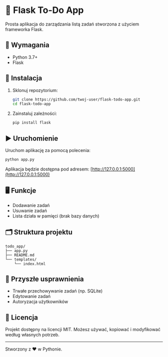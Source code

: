 # 📝 Flask To-Do App

Prosta aplikacja do zarządzania listą zadań stworzona z użyciem frameworka Flask.

## 🔧 Wymagania

- Python 3.7+
- Flask

## 🚀 Instalacja

1. Sklonuj repozytorium:
   ```bash
   git clone https://github.com/twoj-user/flask-todo-app.git
   cd flask-todo-app
   ```

2. Zainstaluj zależności:
   ```bash
   pip install flask
   ```

## ▶️ Uruchomienie

Uruchom aplikację za pomocą polecenia:

```bash
python app.py
```

Aplikacja będzie dostępna pod adresem: [http://127.0.0.1:5000](http://127.0.0.1:5000)

## 🖥️ Funkcje

- Dodawanie zadań
- Usuwanie zadań
- Lista działa w pamięci (brak bazy danych)

## 🗂️ Struktura projektu

```
todo_app/
├── app.py
├── README.md
└── templates/
    └── index.html
```

## 📌 Przyszłe usprawnienia

- Trwałe przechowywanie zadań (np. SQLite)
- Edytowanie zadań
- Autoryzacja użytkowników

## 📝 Licencja

Projekt dostępny na licencji MIT. Możesz używać, kopiować i modyfikować według własnych potrzeb.

---

Stworzony z ❤️ w Pythonie.